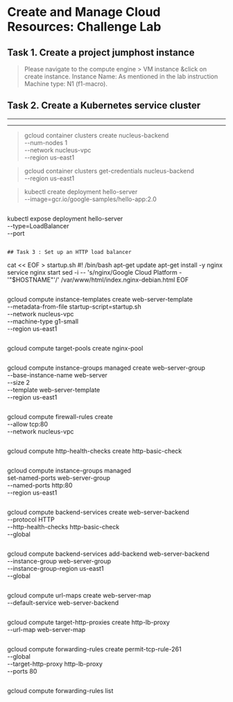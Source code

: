 # Create and Manage Cloud Resources: Challenge Lab

## Task 1. Create a project jumphost instance

> Please navigate to the compute engine > VM instance &click on create instance. Instance Name: As mentioned in the lab instruction Machine type: N1 (f1-macro).


## Task 2. Create a Kubernetes service cluster
---
---

> gcloud container clusters create nucleus-backend \
          --num-nodes 1 \
          --network nucleus-vpc \
          --region us-east1

> gcloud container clusters get-credentials nucleus-backend \
          --region us-east1

> kubectl create deployment hello-server \
          --image=gcr.io/google-samples/hello-app:2.0
```
```
 kubectl expose deployment hello-server \
          --type=LoadBalancer \
          --port <Use port given in the lab>
```

## Task 3 : Set up an HTTP load balancer

```
   cat << EOF > startup.sh
    #! /bin/bash
    apt-get update
    apt-get install -y nginx
    service nginx start
    sed -i -- 's/nginx/Google Cloud Platform - '"\$HOSTNAME"'/' /var/www/html/index.nginx-debian.html
    EOF
```
```
 gcloud compute instance-templates create web-server-template \
       --metadata-from-file startup-script=startup.sh \
       --network nucleus-vpc \
       --machine-type g1-small \
       --region us-east1
```
```
 gcloud compute target-pools create nginx-pool
```
```
 gcloud compute instance-groups managed create web-server-group \
       --base-instance-name web-server \
       --size 2 \
       --template web-server-template \
       --region us-east1
```
```
 gcloud compute firewall-rules create <Copy FIREWALL_NAME given in the lab> \
       --allow tcp:80 \
       --network nucleus-vpc
```
```    
 gcloud compute http-health-checks create http-basic-check
```
```
 gcloud compute instance-groups managed \
       set-named-ports web-server-group \
       --named-ports http:80 \
       --region us-east1
```
```
 gcloud compute backend-services create web-server-backend \
       --protocol HTTP \
       --http-health-checks http-basic-check \
       --global
```
```
 gcloud compute backend-services add-backend web-server-backend \
       --instance-group web-server-group \
       --instance-group-region us-east1 \
       --global
```
```
 gcloud compute url-maps create web-server-map \
       --default-service web-server-backend
```
```
 gcloud compute target-http-proxies create http-lb-proxy \
       --url-map web-server-map
```
```
 gcloud compute forwarding-rules create permit-tcp-rule-261 \
     --global \
     --target-http-proxy http-lb-proxy \
     --ports 80
```
```
 gcloud compute forwarding-rules list
```